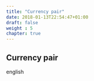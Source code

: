 ```yaml
---
title: "Currency pair"
date: 2018-01-13T22:54:47+01:00
draft: false
weight : 5
chapter: true
---
```

## Currency pair
english